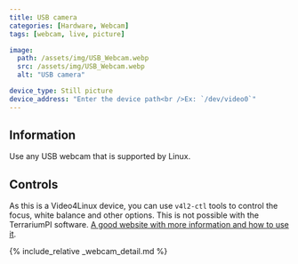 ```yaml
---
title: USB camera
categories: [Hardware, Webcam]
tags: [webcam, live, picture]

image:
  path: /assets/img/USB_Webcam.webp
  src: /assets/img/USB_Webcam.webp
  alt: "USB camera"

device_type: Still picture
device_address: "Enter the device path<br />Ex: `/dev/video0`"
---
```


## Information

Use any USB webcam that is supported by Linux.

## Controls

As this is a Video4Linux device, you can use `v4l2-ctl` tools to control the focus, white balance and other options. This is not possible with the TerrariumPI software. [A good website with more information and how to use it](https://www.kurokesu.com/main/2016/01/16/manual-usb-camera-settings-in-linux/).

{% include_relative _webcam_detail.md %}
